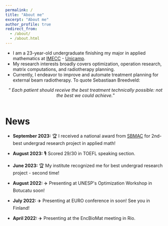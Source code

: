 ```yaml
---
permalink: /
title: "About me"
excerpt: "About me"
author_profile: true
redirect_from: 
  - /about/
  - /about.html
---
```



- I am a 23-year-old undergraduate finishing my major in applied mathematics at [IMECC](https://www.ime.unicamp.br) - [Unicamp](https://www.unicamp.br/unicamp/).
- My research interests broadly covers optimization, operation research, matrix computations, and radiotherapy planning.
- Currently, I endeavor to improve and automate treatment planning for external beam radiotherapy.
To quote Sebastiaan Breedveld:

<div style="text-align: center;">
  <q> <i>Each patient should receive the best treatment technically possible: not the best we could achieve.</i></q>
</div>

<br>

# **News**

- **September 2023:** 🏆 I received a national award from [SBMAC](https://www.sbmac.org.br/premio-iniciacao-cientifica/) for 2nd-best undergrad research project in applied math!

- **August 2023:** 🎙️ Scored 29/30 in TOEFL speaking section.

- **June 2023:** 🏆 My institute recognized me for best undergrad research project - second time!

- **August 2022:** ✈️ Presenting at UNESP's Optimization Workshop in Botucatu soon!

- **July 2022:** ✈️ Presenting at EURO conference in soon! See you in Finland!

- **April 2022:** ✈️ Presenting at the EncBioMat meeting in Rio.

<br>

<br>

<br>

<br>

<!---
<div style="text-align: center;">
  Accesses to this website in the last thirty days:
</div>

<script type='text/javascript' id='clustrmaps' src='//cdn.clustrmaps.com/map_v2.js?cl=ffffff&w=a&t=tt&d=jly5PbL24qrN6G0jQChKIjqNHiRrn7DuWSqT36LFAVA'></script>
-->
